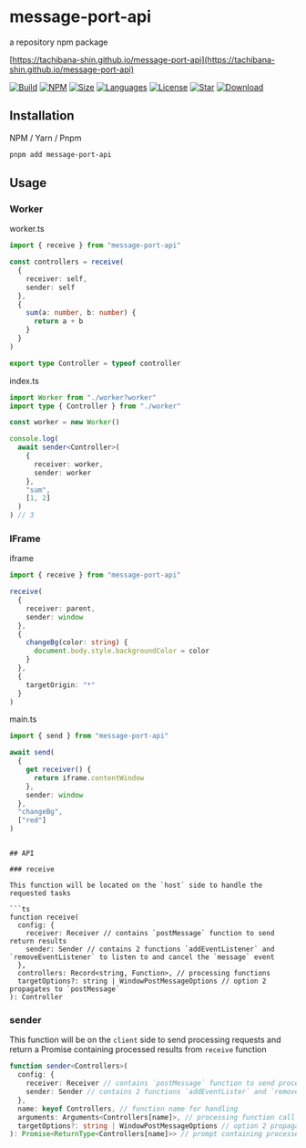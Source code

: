 # message-port-api

a repository npm package

[https://tachibana-shin.github.io/message-port-api](https://tachibana-shin.github.io/message-port-api)

[![Build](https://github.com/tachibana-shin/message-port-api/actions/workflows/test.yml/badge.svg)](https://github.com/tachibana-shin/message-port-api/actions/workflows/test.yml)
[![NPM](https://badge.fury.io/js/message-port-api.svg)](http://badge.fury.io/js/message-port-api)
[![Size](https://img.shields.io/bundlephobia/minzip/message-port-api/latest)](https://npmjs.org/package/message-port-api)
[![Languages](https://img.shields.io/github/languages/top/tachibana-shin/message-port-api)](https://npmjs.org/package/message-port-api)
[![License](https://img.shields.io/npm/l/message-port-api)](https://npmjs.org/package/message-port-api)
[![Star](https://img.shields.io/github/stars/tachibana-shin/message-port-api)](https://github.com/tachibana-shin/message-port-api/stargazers)
[![Download](https://img.shields.io/npm/dm/message-port-api)](https://npmjs.org/package/message-port-api)

## Installation

NPM / Yarn / Pnpm

```bash
pnpm add message-port-api
```

## Usage

### Worker

worker.ts

```ts
import { receive } from "message-port-api"

const controllers = receive(
  {
    receiver: self,
    sender: self
  },
  {
    sum(a: number, b: number) {
      return a + b
    }
  }
)

export type Controller = typeof controller
```

index.ts

```ts
import Worker from "./worker?worker"
import type { Controller } from "./worker"

const worker = new Worker()

console.log(
  await sender<Controller>(
    {
      receiver: worker,
      sender: worker
    },
    "sum",
    [1, 2]
  )
) // 3
```

### IFrame

iframe

```ts
import { receive } from "message-port-api"

receive(
  {
    receiver: parent,
    sender: window
  },
  {
    changeBg(color: string) {
      document.body.style.backgroundColor = color
    }
  },
  {
    targetOrigin: "*"
  }
)
```

main.ts

```ts
import { send } from "message-port-api"

await send(
  {
    get receiver() {
      return iframe.contentWindow
    },
    sender: window
  },
  "changeBg",
  ["red"]
)
```

````

## API

### receive

This function will be located on the `host` side to handle the requested tasks

```ts
function receive(
  config: {
    receiver: Receiver // contains `postMessage` function to send return results
    sender: Sender // contains 2 functions `addEventListener` and `removeEventListener` to listen to and cancel the `message` event
  },
  controllers: Record<string, Function>, // processing functions
  targetOptions?: string | WindowPostMessageOptions // option 2 propagates to `postMessage`
): Controller
````

### sender

This function will be on the `client` side to send processing requests and return a Promise containing processed results from `receive` function

```ts
function sender<Controllers>(
  config: {
    receiver: Receiver // contains `postMessage` function to send processing request
    sender: Sender // contains 2 functions `addEventLister` and `removeEventListener` to listen to and cancel the event `message` containing the results processed through the `receive` function
  },
  name: keyof Controllers, // function name for handling
  arguments: Arguments<Controllers[name]>, // processing function call parameter
  targetOptions?: string | WindowPostMessageOptions // option 2 propagates to `postMessage`
): Promise<ReturnType<Controllers[name]>> // prompt containing processed results
```
